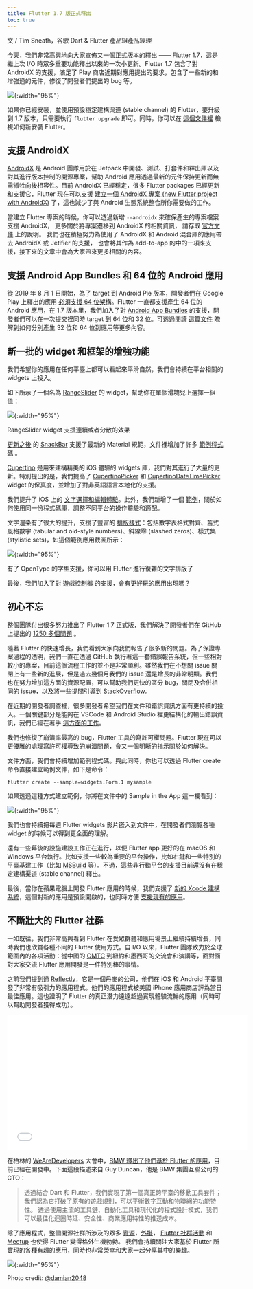 ```yaml
---
title: Flutter 1.7 版正式釋出
toc: true
---
```


文 / Tim Sneath，谷歌 Dart & Flutter 產品組產品經理

今天，我們非常高興地向大家宣佈又一個正式版本的釋出 —— Flutter 1.7，這是繼上次 I/O 時眾多重要功能釋出以來的一次小更新。Flutter 1.7 包含了對 AndroidX 的支援，滿足了 Play 商店近期對應用提出的要求，包含了一些新的和增強過的元件，修復了開發者們提出的 bug 等。

![](https://files.flutter-io.cn/posts/flutter-cn/2019/flutter-1dot7-release/announcing-1-7.png){:width="95%"}

如果你已經安裝，並使用預設穩定建構渠道 (stable channel) 的 Flutter，要升級到 1.7 版本，只需要執行 `flutter upgrade` 即可。同時，你可以在 [這個文件裡]({{site.url}}/get-started/install) 檢視如何新安裝 Flutter。

## 支援 AndroidX

[AndroidX](https://developer.android.google.cn/jetpack/androidx)  是 Android 團隊用於在 Jetpack 中開發、測試、打套件和釋出庫以及對其進行版本控制的開源專案，幫助 Android 應用透過最新的元件保持更新而無需犧牲向後相容性。目前 AndroidX 已經穩定，很多 Flutter packages 已經更新和支援它，Flutter 現在可以支援 [建立一個 AndroidX 專案 (new Flutter project with AndroidX)](https://github.com/flutter/flutter/pull/31028) 了，這也減少了與 Android 生態系統整合所你需要做的工作。

當建立 Flutter 專案的時候，你可以透過新增 `--androidx` 來確保產生的專案檔案支援 AndroidX，
更多關於將專案遷移到 AndroidX 的相關資訊，
請存取 [官方文件]({{site.url}}/development/androidx-migration#how-do-i-migrate-my-existing-app-plugin-or-host-editable-module-project-to-androidx) 上的說明。
我們也在積極努力為使用了 AndroidX 和 Android 混合庫的應用帶去 AndroidX 或 Jetifier 的支援，
也會將其作為 add-to-app 的中的一項來支援，接下來的文章中會為大家帶來更多相關的內容。

## 支援 Android App Bundles 和 64 位的 Android 應用

從 2019 年 8 月 1 日開始，為了 target 到 Android Pie 版本，開發者們在 Google Play 上釋出的應用 [必須支援 64 位架構](https://developer.android.google.cn/distribute/best-practices/develop/64-bit)。Flutter 一直都支援產生 64 位的 Android 應用，在 1.7 版本里，我們加入了對 [Android App Bundles](https://developer.android.google.cn/guide/app-bundle) 的支援，開發者們可以在一次提交裡同時 target 到 64 位和 32 位。可透過閱讀 [這篇文件]({{site.url}}/deployment/android) 瞭解到如何分別產生 32 位和 64 位到應用等更多內容。

## 新一批的 widget 和框架的增強功能

我們希望你的應用在任何平臺上都可以看起來平滑自然，我們會持續在平台相關的 widgets 上投入。

如下所示了一個名為 [RangeSlider](https://github.com/flutter/flutter/pull/31681) 的 widget，幫助你在單個滑塊兒上選擇一組值：

![](https://files.flutter-io.cn/posts/flutter-cn/2019/flutter-1dot7-release/rangeslider-widget.gif){:width="95%"}

RangeSlider widget 支援連續或者分散的效果

[更新之後](https://github.com/flutter/flutter/pull/31275) 的 [SnackBar](https://github.com/flutter/flutter/pull/31275) 支援了最新的 Material 規範，文件裡增加了許多 [範例程式碼](https://github.com/flutter/flutter/pull/34679) 。

[Cupertino]({{site.url}}/development/ui/widgets/cupertino) 是用來建構精美的 iOS 體驗的 widgets 庫，我們對其進行了大量的更新。特別提出的是，我們提高了 [CupertinoPicker](https://github.com/flutter/flutter/pull/31464) 和  [CupertinoDateTimePicker](https://github.com/flutter/flutter/pull/31464) widget 的保真度，並增加了對非英語語言本地化的支援。

我們提升了 iOS 上的 [文字選擇和編輯體驗]({{site.url}}/resources/platform-adaptations#text-editing)。此外，我們新增了一個 [範例](https://github.com/flutter/samples/tree/master/platform_design)，關於如何使用同一份程式碼庫，調整不同平台的操作體驗和適配。

文字渲染有了很大的提升，支援了豐富的 [排版樣式](https://api.flutter.dev/flutter/painting/TextStyle/fontFeatures.html)：包括數字表格式對齊、舊式風格數字 (tabular and old-style numbers)、斜線零 (slashed zeros)、樣式集 (stylistic sets)，如這個範例應用截圖所示：

![](https://files.flutter-io.cn/posts/flutter-cn/2019/flutter-1dot7-release/openType-font.png){:width="95%"}

有了 OpenType 的字型支援，你可以用 Flutter 進行復雜的文字排版了

最後，我們加入了對 [遊戲控制器](https://github.com/flutter/flutter/pull/33868) 的支援，會有更好玩的應用出現嗎？

## 初心不忘

整個團隊付出很多努力推出了 Flutter 1.7 正式版，我們解決了開發者們在 GitHub 上提出的 [1250 多個問題](https://github.com/flutter/flutter/issues?q=is%3Aissue+is%3Aclosed+closed%3A2019-04-22..2019-06-21+sort%3Areactions-%2B1-desc) 。

隨著 Flutter 的快速增長，我們看到大家向我們報告了很多新的問題。為了保證專案過程的透明，我們一直在透過 GitHub 執行著這一套錯誤報告系統，但一些相對較小的專案，目前這個流程工作的並不是非常順利。雖然我們在不想關 issue 關閉上有一些新的進展，但是過去幾個月我們的 issue 還是增長的非常明顯。我們也在努力增加這方面的資源配置，可以幫助我們更快的區分 bug，關閉及合併相同的 issue，以及將一些提問引導到 [StackOverflow](https://stackoverflow.com/questions/tagged/flutter)。

在近期的開發者調查裡，很多開發者希望我們在文件和錯誤資訊方面有更持續的投入。一個關鍵部分是能夠在 VSCode 和 Android Studio 裡更結構化的輸出錯誤資訊，我們已經在著手 [這方面的工作](https://github.com/flutter/flutter/pull/34684)。

我們也修復了崩潰率最高的 bug，Flutter 工具的寫許可權問題。Flutter 現在可以更優雅的處理寫許可權導致的崩潰問題，會又一個明晰的指示關於如何解決。

文件方面，我們會持續增加範例程式碼。與此同時，你也可以透過 Flutter create 命令直接建立範例文件，如下是命令：

```flutter create --sample=widgets.Form.1 mysample```

如果透過這種方式建立範例，你將在文件中的 Sample in the App 這一欄看到：

![](https://files.flutter-io.cn/posts/flutter-cn/2019/flutter-1dot7-release/sample-at-docs.png){:width="95%"}

我們也會持續把每週 Flutter widgets 影片嵌入到文件中，在開發者們瀏覽各種 widget 的時候可以得到更全面的理解。

還有一些幕後的設施建設工作正在進行，以便 Flutter app 更好的在 macOS 和 Windows 平台執行。比如支援一些較為重要的平台操作，比如右鍵和一些特別的平臺基建工作（比如 [MSBuild](https://docs.microsoft.com/en-us/visualstudio/msbuild/msbuild?view=vs-2019) 等）。不過，這些非行動平台的支援目前還沒有在穩定建構渠道 (stable channel) 釋出。

最後，當你在蘋果電腦上開發 Flutter 應用的時候，我們支援了 [新的 Xcode 建構系統](https://github.com/flutter/flutter/pull/33684)，這個對新的應用是預設開啟的，也同時方便 [支援現有的應用](https://github.com/flutter/flutter/issues/20685#issuecomment-509731873)。

## 不斷壯大的 Flutter 社群

一如既往，我們非常高興看到 Flutter 在受眾群體和應用場景上繼續持續增長，同時我們也欣賞各種不同的 Flutter 使用方式。自 I/O 以來，Flutter 團隊致力於全球範圍內的各項活動：從中國的 [GMTC](https://gmtc2019.geekbang.org/) 到紐約和墨西哥的交流會和演講等，面對面對大家交流 Flutter 應用開發是一件特別棒的事情。


之前我們提到過 [Reflectly](https://www.forbes.com/sites/heatherfarmbrough/2018/05/01/reflectly-wants-to-be-an-adidas-of-the-mind/#572291294204)，它是一個丹麥的公司，他們在 iOS 和 Android 平臺開發了非常有吸引力的應用程式。他們的應用程式被美國 iPhone 應用商店評為當日最佳應用。這也證明了 Flutter 的真正潛力遠遠超過實現體驗流暢的應用（同時可以幫助開發者獲得成功）。

<iframe src="//player.bilibili.com/player.html?aid=56686514&cid=99031924&page=1&autoplay=false" scrolling="no" border="0" frameborder="no" framespacing="0" allowfullscreen="true" width="560" height="315"> </iframe>

在柏林的  [WeAreDevelopers](https://events.wearedevelopers.com/) 大會中，[BMW 釋出了他們基於 Flutter 的應用](https://youtu.be/80pRyn7fZRk?t=1234)，目前已經在開發中。下面這段描述來自 Guy Duncan，他是 BMW 集團互聯公司的 CTO：

> 透過結合 Dart 和 Flutter，我們實現了第一個真正跨平臺的移動工具套件；我們認為它打破了原有的遊戲規則，可以平衡數字互動和物聯網的功能特性。
> 透過使用主流的工具鏈、自動化工具和現代化的程式設計模式，我們可以最佳化迴圈時延、安全性、商業應用特性的推送成本。

除了應用程式，整個開源社群所涉及的眾多 [資源](https://flutterx.com/)，[外掛](https://pub.dev/flutter)， [Flutter 社群活動](https://flutterevents.com/) 和 [Meetup](https://www.meetup.com/topics/flutter/) 也使得 Flutter 變得格外生機勃勃。
我們會持續關注大家基於 Flutter 所實現的各種有趣的應用，同時也非常榮幸和大家一起分享其中的樂趣。

![](https://files.flutter-io.cn/posts/flutter-cn/2019/flutter-1dot7-release/flutter-bag.jpeg){:width="95%"}

Photo credit: [@damian2048](https://twitter.com/damian2048)
